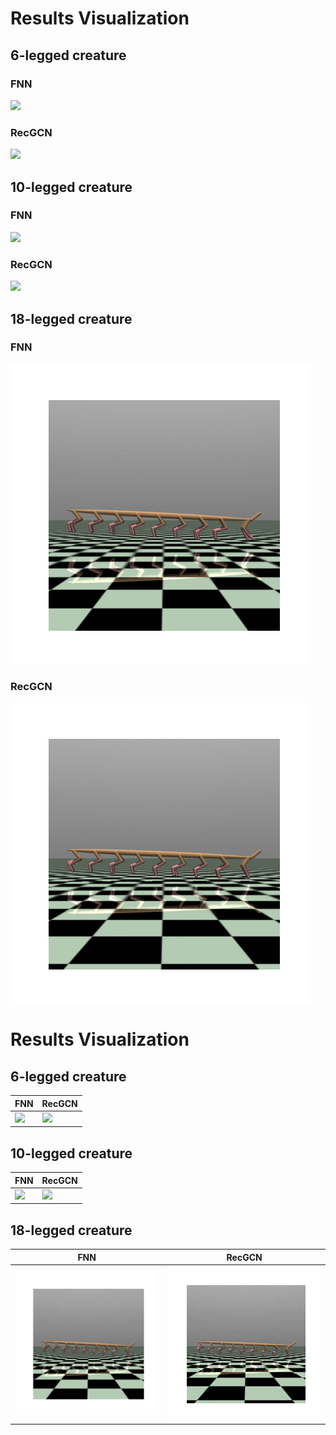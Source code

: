 # Results Visualization

## 6-legged creature

### FNN
![](gifs/dog6_env-fnn_a_animation.gif)
### RecGCN
![](gifs/dog6_env-recurrent_gcn_a_animation.gif)

## 10-legged creature

### FNN
![](gifs/dog10-fnn_mass4_animation.gif)
### RecGCN
![](gifs/dog10-recgcn_mass4_animation.gif)

## 18-legged creature

### FNN
![](gifs/dog18-fnn_animation.gif)
### RecGCN
![](gifs/dog18-recgcn_animation.gif)


# Results Visualization

## 6-legged creature

| FNN                                    | RecGCN                                           |
| -------------------------------------- | ------------------------------------------------ |
| ![](gifs/dog6_env-fnn_a_animation.gif) | ![](gifs/dog6_env-recurrent_gcn_a_animation.gif) |



## 10-legged creature

| FNN                                     | RecGCN                                     |
| --------------------------------------- | ------------------------------------------ |
| ![](gifs/dog10-fnn_mass4_animation.gif) | ![](gifs/dog10-recgcn_mass4_animation.gif) |

## 18-legged creature

| FNN                               | RecGCN                               |
| --------------------------------- | ------------------------------------ |
| ![](gifs/dog18-fnn_animation.gif) | ![](gifs/dog18-recgcn_animation.gif) |

